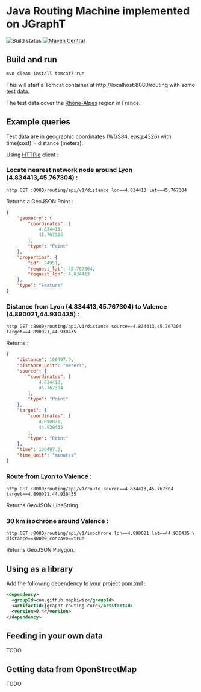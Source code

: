 # Java Routing Machine implemented on JGraphT

![Build status](https://travis-ci.org/mapkiwiz/jgrapht-routing.svg)
[![Maven Central](https://maven-badges.herokuapp.com/maven-central/com.github.mapkiwiz/jgrapht-routing/badge.svg?style=flat)](https://maven-badges.herokuapp.com/maven-central/com.github.mapkiwiz/jgrapht-routing)

## Build and run

```
mvn clean install tomcat7:run
```

This will start a Tomcat container at http://localhost:8080/routing with some test data.

The test data cover the [Rhône-Alpes](https://fr.wikipedia.org/wiki/Rh%C3%B4ne-Alpes) region in France.


## Example queries

Test data are in geographic coordinates (WGS84, epsg:4326) with time(cost) = distance (meters).

Using [HTTPie](https://github.com/jkbrzt/httpie) client :

### Locate nearest network node around Lyon (4.834413,45.767304) :

```
http GET :8080/routing/api/v1/distance lon==4.834413 lat==45.767304
```
Returns a GeoJSON Point :
```json
{
    "geometry": {
        "coordinates": [
            4.834413, 
            45.767304
        ], 
        "type": "Point"
    }, 
    "properties": {
        "id": 24951, 
        "request_lat": 45.767304, 
        "request_lon": 4.834413
    }, 
    "type": "Feature"
}
```

### Distance from Lyon (4.834413,45.767304) to Valence (4.890021,44.930435) :

```
http GET :8080/routing/api/v1/distance source==4.834413,45.767304 target==4.890021,44.930435
```
Returns :
```json
{
    "distance": 100497.0, 
    "distance_unit": "meters", 
    "source": {
        "coordinates": [
            4.834413, 
            45.767304
        ], 
        "type": "Point"
    }, 
    "target": {
        "coordinates": [
            4.890021, 
            44.930435
        ], 
        "type": "Point"
    }, 
    "time": 100497.0, 
    "time_unit": "minutes"
}
```

### Route from Lyon to Valence :

```
http GET :8080/routing/api/v1/route source==4.834413,45.767304 target==4.890021,44.930435
```
Returns GeoJSON LineString.

### 30 km isochrone around Valence :
```
http GET :8080/routing/api/v1/isochrone lon==4.890021 lat==44.930435 \
distance==30000 concave==true
```
Returns GeoJSON Polygon.

## Using as a library

Add the following dependency to your project pom.xml :

```xml
<dependency>
  <groupId>com.github.mapkiwiz</groupId>
  <artifactId>jgrapht-routing-core</artifactId>
  <version>0.4</version>
</dependency>
```

## Feeding in your own data

TODO

## Getting data from OpenStreetMap

TODO
